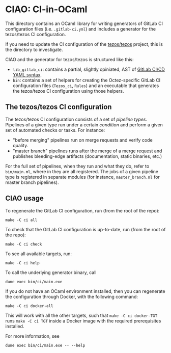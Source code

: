 # CIAO: CI-in-OCaml

This directory contains an OCaml library for writing generators of
GitLab CI configuration files (i.e. `.gitlab-ci.yml`) and includes a
generator for the tezos/tezos CI configuration.

If you need to update the CI configuration of the
[tezos/tezos](https://gitlab.com/tezos/tezos) project, this is the
directory to investigate.

CIAO and the generator for tezos/tezos is structured like this:

 - `lib_gitlab_ci`: contains a partial, slightly opiniated, AST of
   [GitLab CI/CD YAML syntax](https://docs.gitlab.com/ee/ci/yaml/).
 - `bin`: contains a set of helpers for creating the Octez-specific
   GitLab CI configuration files (`Tezos_ci`, `Rules`) and an
   executable that generates the tezos/tezos CI configuration using
   those helpers.

## The tezos/tezos CI configuration

The tezos/tezos CI configuration consists of a set of *pipeline
types*.  Pipelines of a given type run under a certain *condition* and
perform a given set of automated checks or tasks. For instance:

 - "before merging" pipelines run on merge requests and verify code
   quality.
 - "master branch" pipelines runs after the merge of a merge request
   and publishes bleeding-edge artifacts (documentation, static
   binaries, etc.)

For the full set of pipelines, when they run and what they do, refer
to `bin/main.ml`, where in they are all registered. The jobs of a
given pipeline type is registered in separate modules (for instance,
`master_branch.ml` for master branch pipelines).

## CIAO usage

To regenerate the GitLab CI configuration, run (from the root of the repo):

    make -C ci all

To check that the GitLab CI configuration is up-to-date, run (from the root of the repo):

    make -C ci check

To see all available targets, run:

    make -C ci help

To call the underlying generator binary, call

    dune exec bin/ci/main.exe

If you do not have an OCaml environment installed, then you can
regenerate the configuration through Docker, with the following
command:

    make -C ci docker-all

This will work with all the other targets, such that `make -C ci
docker-TGT` runs `make -C ci TGT` inside a Docker image with the
required prerequisites installed.

For more information, see

    dune exec bin/ci/main.exe -- --help
